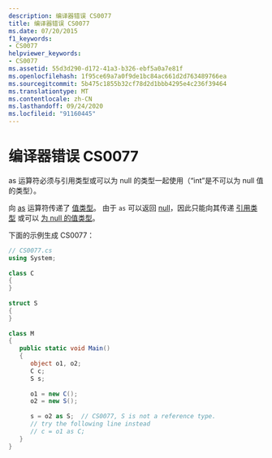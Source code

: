 ```yaml
---
description: 编译器错误 CS0077
title: 编译器错误 CS0077
ms.date: 07/20/2015
f1_keywords:
- CS0077
helpviewer_keywords:
- CS0077
ms.assetid: 55d3d290-d172-41a3-b326-ebf5a0a7e81f
ms.openlocfilehash: 1f95ce69a7a0f9de1bc84ac661d2d763489766ea
ms.sourcegitcommit: 5b475c1855b32cf78d2d1bbb4295e4c236f39464
ms.translationtype: MT
ms.contentlocale: zh-CN
ms.lasthandoff: 09/24/2020
ms.locfileid: "91160445"
---
```

# <a name="compiler-error-cs0077"></a>编译器错误 CS0077

as 运算符必须与引用类型或可以为 null 的类型一起使用（“int”是不可以为 null 值的类型）。  
  
 向 [as](../language-reference/operators/type-testing-and-cast.md#as-operator) 运算符传递了 [值类型](../language-reference/builtin-types/value-types.md)。 由于 `as` 可以返回 [null](../language-reference/keywords/null.md)，因此只能向其传递 [引用类型](../language-reference/keywords/reference-types.md) 或可以 [为 null 的值类型](../language-reference/builtin-types/nullable-value-types.md)。
  
 下面的示例生成 CS0077：  
  
```csharp  
// CS0077.cs  
using System;  
  
class C  
{  
}  
  
struct S  
{  
}  
  
class M  
{  
   public static void Main()  
   {  
      object o1, o2;  
      C c;  
      S s;  
  
      o1 = new C();  
      o2 = new S();  
  
      s = o2 as S;  // CS0077, S is not a reference type.  
      // try the following line instead  
      // c = o1 as C;  
   }  
}  
```
